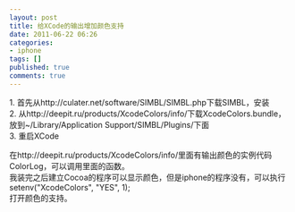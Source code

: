 ```yaml
---
layout: post
title: 给XCode的输出增加颜色支持
date: 2011-06-22 06:26
categories:
- iphone
tags: []
published: true
comments: true
---
```

<p>1. 首先从http://culater.net/software/SIMBL/SIMBL.php下载SIMBL，安装<br />
2. 从http://deepit.ru/products/XcodeColors/info/下载XcodeColors.bundle，放到~/Library/Application Support/SIMBL/Plugins/下面<br />
3. 重启XCode</p>

<p>在http://deepit.ru/products/XcodeColors/info/里面有输出颜色的实例代码ColorLog，可以调用里面的函数。<br />
我装完之后建立Cocoa的程序可以显示颜色，但是iphone的程序没有，可以执行<br />
	setenv("XcodeColors", "YES", 1);<br />
打开颜色的支持。</p>
